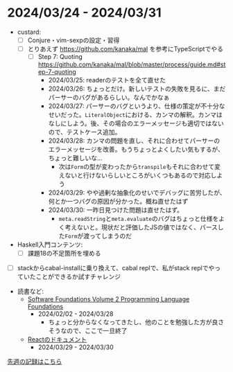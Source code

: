 # 2024/03/24 - 2024/03/31

- custard:
    - [ ] Conjure・vim-sexpの設定・習得
    - [ ] とりあえず <https://github.com/kanaka/mal> を参考にTypeScriptでやる
        - [ ] Step 7: Quoting <https://github.com/kanaka/mal/blob/master/process/guide.md#step-7-quoting>
            - 2024/03/25: readerのテストを全て直せた
            - 2024/03/26: ちょっとだけ。新しいテストの失敗を見るに、まだパーサーのバグがあるらしい。なんでかなぁ
            - 2024/03/27: パーサーのバグというより、仕様の策定が不十分なせいだった。`LiteralObject`における、カンマの解釈。カンマはなしにしよう。後、その場合のエラーメッセージも適切ではないので、テストケース追加。
            - 2024/03/28: カンマの問題を直し、それに合わせてパーサーのエラーメッセージを改善。もうちょっとよくしたい気もするが、ちょっと難しいな...
                - 次は`Form`の型が変わったから`transpile`もそれに合わせて変えないと行けないらしいところがいくつもあるので対応しよう
            - 2024/03/29: やや過剰な抽象化のせいでデバッグに苦労したが、何とか一つバグの原因が分かった。概ね直せたはず
            - 2024/03/30: 一昨日見つけた問題は直せたはず。
                - `meta.readString`と`meta.evaluate`のバグはちょっと仕様をよく考えないと。現状だと評価したJSの値ではなく、パースした`Form`が渡ってしまうのだ
- Haskell入門コンテンツ:
    - [ ] 課題18の不足箇所を埋める
- [ ] stackからcabal-installに乗り換えて、cabal replで、私がstack replでやっていたことができるか試すチャレンジ
- 読書など:
    - [Software Foundations Volume 2 Programming Language Foundations](https://softwarefoundations.cis.upenn.edu/plf-current/index.html)
        - 2024/02/02 - 2024/03/28
            - ちょっと分からなくなってきたし、他のことを勉強した方が良さそうなので、ここで一旦終了
    - [Reactのドキュメント](https://ja.react.dev/learn)
        - 2024/03/29 - 2024/03/30

[先週の記録はこちら](https://github.com/igrep/daily-commits/blob/11590adf059c97376e5a1f427cbbcaa44d364259/yesterday.md)
